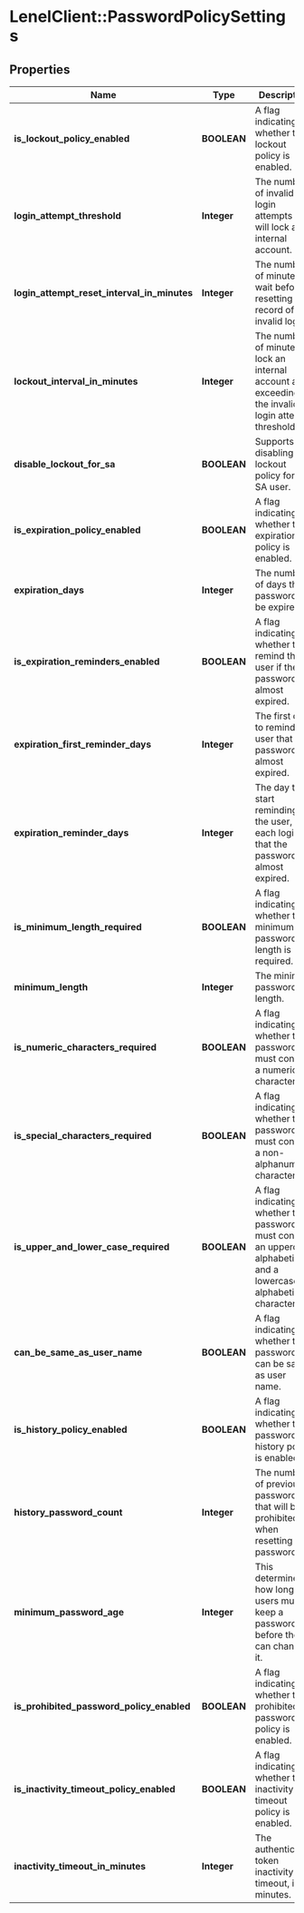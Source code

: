# LenelClient::PasswordPolicySettings

## Properties
Name | Type | Description | Notes
------------ | ------------- | ------------- | -------------
**is_lockout_policy_enabled** | **BOOLEAN** | A flag indicating whether the lockout policy is enabled. | [optional] 
**login_attempt_threshold** | **Integer** | The number of invalid login attempts that will lock an internal account. | [optional] 
**login_attempt_reset_interval_in_minutes** | **Integer** | The number of minutes to wait before resetting the record of invalid logins. | [optional] 
**lockout_interval_in_minutes** | **Integer** | The number of minutes to lock an internal account after exceeding the invalid login attempt threshold. | [optional] 
**disable_lockout_for_sa** | **BOOLEAN** | Supports disabling the lockout policy for the SA user. | [optional] 
**is_expiration_policy_enabled** | **BOOLEAN** | A flag indicating whether the expiration policy is enabled. | [optional] 
**expiration_days** | **Integer** | The number of days the password will be expired. | [optional] 
**is_expiration_reminders_enabled** | **BOOLEAN** | A flag indicating whether to remind the user if the password is almost expired. | [optional] 
**expiration_first_reminder_days** | **Integer** | The first day to remind the user that the password is almost expired. | [optional] 
**expiration_reminder_days** | **Integer** | The day to start reminding the user, with each login, that the password is almost expired. | [optional] 
**is_minimum_length_required** | **BOOLEAN** | A flag indicating whether the minimum password length is required. | [optional] 
**minimum_length** | **Integer** | The minimum password length. | [optional] 
**is_numeric_characters_required** | **BOOLEAN** | A flag indicating whether the password must contain a numeric character. | [optional] 
**is_special_characters_required** | **BOOLEAN** | A flag indicating whether the password must contain a non-alphanumeric character. | [optional] 
**is_upper_and_lower_case_required** | **BOOLEAN** | A flag indicating whether the password must contain an uppercase alphabetic and a lowercase alphabetic character. | [optional] 
**can_be_same_as_user_name** | **BOOLEAN** | A flag indicating whether the password can be same as user name. | [optional] 
**is_history_policy_enabled** | **BOOLEAN** | A flag indicating whether the password history policy is enabled. | [optional] 
**history_password_count** | **Integer** | The number of previous passwords that will be prohibited when resetting the password. | [optional] 
**minimum_password_age** | **Integer** | This determines how long users must keep a password before they can change it. | [optional] 
**is_prohibited_password_policy_enabled** | **BOOLEAN** | A flag indicating whether the prohibited password policy is enabled. | [optional] 
**is_inactivity_timeout_policy_enabled** | **BOOLEAN** | A flag indicating whether the inactivity timeout policy is enabled. | [optional] 
**inactivity_timeout_in_minutes** | **Integer** | The authenticated token inactivity timeout, in minutes. | [optional] 


